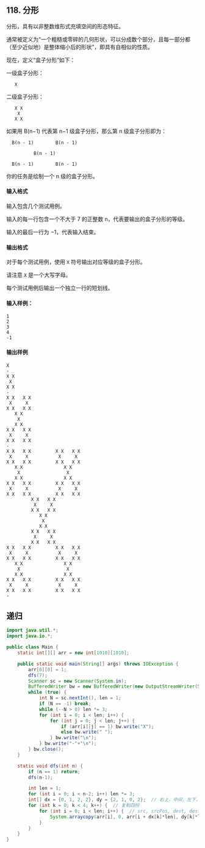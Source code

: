## 118. 分形



分形，具有以非整数维形式充填空间的形态特征。

通常被定义为“一个粗糙或零碎的几何形状，可以分成数个部分，且每一部分都（至少近似地）是整体缩小后的形状”，即具有自相似的性质。

现在，定义“盒子分形”如下：

一级盒子分形：

```
   X
```

二级盒子分形：

```
   X X
    X
   X X
```

如果用 B(n−1) 代表第 n−1 级盒子分形，那么第 n 级盒子分形即为：

```
  B(n - 1)        B(n - 1)

          B(n - 1)

  B(n - 1)        B(n - 1)
```

你的任务是绘制一个 n 级的盒子分形。

#### 输入格式

输入包含几个测试用例。

输入的每一行包含一个不大于 7 的正整数 n，代表要输出的盒子分形的等级。

输入的最后一行为 −1，代表输入结束。

#### 输出格式

对于每个测试用例，使用 `X` 符号输出对应等级的盒子分形。

请注意 `X` 是一个大写字母。

每个测试用例后输出一个独立一行的短划线。

#### 输入样例：

```
1
2
3
4
-1
```

#### 输出样例

```
X
-
X X
 X
X X
-
X X   X X
 X     X
X X   X X
   X X
    X
   X X
X X   X X
 X     X
X X   X X
-
X X   X X         X X   X X
 X     X           X     X
X X   X X         X X   X X
   X X               X X
    X                 X
   X X               X X
X X   X X         X X   X X
 X     X           X     X
X X   X X         X X   X X
         X X   X X
          X     X
         X X   X X
            X X
             X
            X X
         X X   X X
          X     X
         X X   X X
X X   X X         X X   X X
 X     X           X     X
X X   X X         X X   X X
   X X               X X
    X                 X
   X X               X X
X X   X X         X X   X X
 X     X           X     X
X X   X X         X X   X X
-
```

## 递归

```java
import java.util.*;
import java.io.*;

public class Main {
    static int[][] arr = new int[1010][1010];

    public static void main(String[] args) throws IOException {
        arr[0][0] = 1;
        dfs(7);
        Scanner sc = new Scanner(System.in);
        BufferedWriter bw = new BufferedWriter(new OutputStreamWriter(System.out));
        while (true) {
            int N = sc.nextInt(), len = 1;
            if (N == -1) break;
            while (--N > 0) len *= 3;
            for (int i = 0; i < len; i++) {
                for (int j = 0; j < len; j++) {
                    if (arr[i][j] == 1) bw.write("X");
                    else bw.write(" ");
                } bw.write("\n");
            } bw.write("-"+"\n");
        } bw.close();
    }

    static void dfs(int n) {
        if (n == 1) return;
        dfs(n-1);

        int len = 1;
        for (int i = 0; i < n-2; i++) len *= 3;
        int[] dx = {0, 1, 2, 2}, dy = {2, 1, 0, 2};  // 右上，中间，左下，右下
        for (int k = 0; k < 4; k++) {  // 复制四份
            for (int i = 0; i < len; i++) {  // src, srcPos, dest, destPos, len
                System.arraycopy(arr[i], 0, arr[i + dx[k]*len], dy[k]*len, len);
            }
        }
    }
}
```


